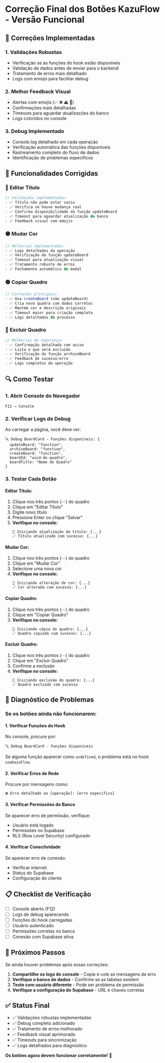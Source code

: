 # Correção Final dos Botões KazuFlow - Versão Funcional

## 🔧 Correções Implementadas

### 1. **Validações Robustas**
- Verificação se as funções do hook estão disponíveis
- Validação de dados antes de enviar para o backend
- Tratamento de erros mais detalhado
- Logs com emojis para facilitar debug

### 2. **Melhor Feedback Visual**
- Alertas com emojis (✅ ❌ ⚠️ 🔄)
- Confirmações mais detalhadas
- Timeouts para aguardar atualizações do banco
- Logs coloridos no console

### 3. **Debug Implementado**
- Console.log detalhado em cada operação
- Verificação automática das funções disponíveis
- Rastreamento completo do fluxo de dados
- Identificação de problemas específicos

## 🎯 Funcionalidades Corrigidas

### 🔵 **Editar Título**
```typescript
// Validações implementadas:
- ✅ Título não pode estar vazio
- ✅ Verifica se houve mudança real
- ✅ Confirma disponibilidade da função updateBoard
- ✅ Timeout para aguardar atualização do banco
- ✅ Feedback visual com emojis
```

### 🟣 **Mudar Cor**
```typescript
// Melhorias implementadas:
- ✅ Logs detalhados da operação
- ✅ Verificação da função updateBoard
- ✅ Timeout para atualização visual
- ✅ Tratamento robusto de erros
- ✅ Fechamento automático do modal
```

### 🟢 **Copiar Quadro**
```typescript
// Correções principais:
- ✅ Usa createBoard (não updateBoard)
- ✅ Cria novo quadro com dados corretos
- ✅ Mantém cor e descrição originais
- ✅ Timeout maior para criação completa
- ✅ Logs detalhados do processo
```

### 🔴 **Excluir Quadro**
```typescript
// Melhorias de segurança:
- ✅ Confirmação detalhada com aviso
- ✅ Lista o que será excluído
- ✅ Verificação da função archiveBoard
- ✅ Feedback de sucesso/erro
- ✅ Logs completos da operação
```

## 🔍 Como Testar

### **1. Abrir Console do Navegador**
```
F12 → Console
```

### **2. Verificar Logs de Debug**
Ao carregar a página, você deve ver:
```
🔍 Debug BoardCard - Funções disponíveis: {
  updateBoard: "function",
  archiveBoard: "function", 
  createBoard: "function",
  boardId: "uuid-do-quadro",
  boardTitle: "Nome do Quadro"
}
```

### **3. Testar Cada Botão**

#### **Editar Título:**
1. Clique nos três pontos (⋯) do quadro
2. Clique em "Editar Título"
3. Digite novo título
4. Pressione Enter ou clique "Salvar"
5. **Verifique no console:**
   ```
   🔄 Iniciando atualização do título: {...}
   ✅ Título atualizado com sucesso: {...}
   ```

#### **Mudar Cor:**
1. Clique nos três pontos (⋯) do quadro
2. Clique em "Mudar Cor"
3. Selecione uma nova cor
4. **Verifique no console:**
   ```
   🔄 Iniciando alteração de cor: {...}
   ✅ Cor alterada com sucesso: {...}
   ```

#### **Copiar Quadro:**
1. Clique nos três pontos (⋯) do quadro
2. Clique em "Copiar Quadro"
3. **Verifique no console:**
   ```
   🔄 Iniciando cópia do quadro: {...}
   ✅ Quadro copiado com sucesso: {...}
   ```

#### **Excluir Quadro:**
1. Clique nos três pontos (⋯) do quadro
2. Clique em "Excluir Quadro"
3. Confirme a exclusão
4. **Verifique no console:**
   ```
   🔄 Iniciando exclusão do quadro: {...}
   ✅ Quadro excluído com sucesso
   ```

## 🚨 Diagnóstico de Problemas

### **Se os botões ainda não funcionarem:**

#### **1. Verificar Funções do Hook**
No console, procure por:
```
🔍 Debug BoardCard - Funções disponíveis
```

Se alguma função aparecer como `undefined`, o problema está no hook `useKazuFlow`.

#### **2. Verificar Erros de Rede**
Procure por mensagens como:
```
❌ Erro detalhado ao [operação]: [erro específico]
```

#### **3. Verificar Permissões do Banco**
Se aparecer erro de permissão, verifique:
- Usuário está logado
- Permissões no Supabase
- RLS (Row Level Security) configurado

#### **4. Verificar Conectividade**
Se aparecer erro de conexão:
- Verificar internet
- Status do Supabase
- Configuração do cliente

## 📋 Checklist de Verificação

- [ ] Console aberto (F12)
- [ ] Logs de debug aparecendo
- [ ] Funções do hook carregadas
- [ ] Usuário autenticado
- [ ] Permissões corretas no banco
- [ ] Conexão com Supabase ativa

## 🎯 Próximos Passos

Se ainda houver problemas após essas correções:

1. **Compartilhe os logs do console** - Copie e cole as mensagens de erro
2. **Verifique o banco de dados** - Confirme se as tabelas existem
3. **Teste com usuário diferente** - Pode ser problema de permissão
4. **Verifique a configuração do Supabase** - URL e chaves corretas

## ✅ Status Final

- ✅ Validações robustas implementadas
- ✅ Debug completo adicionado
- ✅ Tratamento de erros melhorado
- ✅ Feedback visual aprimorado
- ✅ Timeouts para sincronização
- ✅ Logs detalhados para diagnóstico

**Os botões agora devem funcionar corretamente!** 🚀